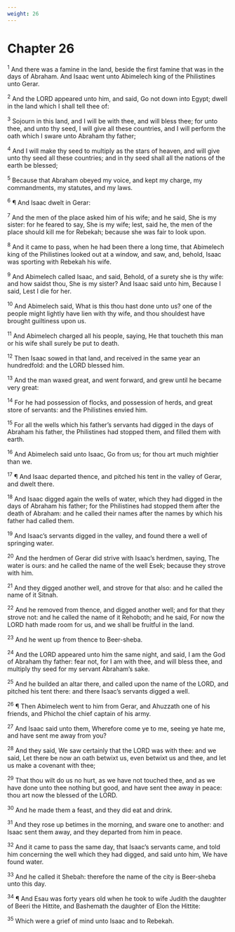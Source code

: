 ```yaml
---
weight: 26
---
```


# Chapter 26

<sup>1</sup> And there was a famine in the land, beside the first famine that was in the days of Abraham. And Isaac went unto Abimelech king of the Philistines unto Gerar. 

<sup>2</sup> And the LORD appeared unto him, and said, Go not down into Egypt; dwell in the land which I shall tell thee of: 

<sup>3</sup> Sojourn in this land, and I will be with thee, and will bless thee; for unto thee, and unto thy seed, I will give all these countries, and I will perform the oath which I sware unto Abraham thy father; 

<sup>4</sup> And I will make thy seed to multiply as the stars of heaven, and will give unto thy seed all these countries; and in thy seed shall all the nations of the earth be blessed; 

<sup>5</sup> Because that Abraham obeyed my voice, and kept my charge, my commandments, my statutes, and my laws. 

<sup>6</sup> ¶ And Isaac dwelt in Gerar: 

<sup>7</sup> And the men of the place asked him of his wife; and he said, She is my sister: for he feared to say, She is my wife; lest, said he, the men of the place should kill me for Rebekah; because she was fair to look upon. 

<sup>8</sup> And it came to pass, when he had been there a long time, that Abimelech king of the Philistines looked out at a window, and saw, and, behold, Isaac was sporting with Rebekah his wife. 

<sup>9</sup> And Abimelech called Isaac, and said, Behold, of a surety she is thy wife: and how saidst thou, She is my sister? And Isaac said unto him, Because I said, Lest I die for her. 

<sup>10</sup> And Abimelech said, What is this thou hast done unto us? one of the people might lightly have lien with thy wife, and thou shouldest have brought guiltiness upon us. 

<sup>11</sup> And Abimelech charged all his people, saying, He that toucheth this man or his wife shall surely be put to death. 

<sup>12</sup> Then Isaac sowed in that land, and received in the same year an hundredfold: and the LORD blessed him. 

<sup>13</sup> And the man waxed great, and went forward, and grew until he became very great: 

<sup>14</sup> For he had possession of flocks, and possession of herds, and great store of servants: and the Philistines envied him. 

<sup>15</sup> For all the wells which his father’s servants had digged in the days of Abraham his father, the Philistines had stopped them, and filled them with earth. 

<sup>16</sup> And Abimelech said unto Isaac, Go from us; for thou art much mightier than we. 

<sup>17</sup> ¶ And Isaac departed thence, and pitched his tent in the valley of Gerar, and dwelt there. 

<sup>18</sup> And Isaac digged again the wells of water, which they had digged in the days of Abraham his father; for the Philistines had stopped them after the death of Abraham: and he called their names after the names by which his father had called them. 

<sup>19</sup> And Isaac’s servants digged in the valley, and found there a well of springing water. 

<sup>20</sup> And the herdmen of Gerar did strive with Isaac’s herdmen, saying, The water is ours: and he called the name of the well Esek; because they strove with him. 

<sup>21</sup> And they digged another well, and strove for that also: and he called the name of it Sitnah. 

<sup>22</sup> And he removed from thence, and digged another well; and for that they strove not: and he called the name of it Rehoboth; and he said, For now the LORD hath made room for us, and we shall be fruitful in the land. 

<sup>23</sup> And he went up from thence to Beer-sheba. 

<sup>24</sup> And the LORD appeared unto him the same night, and said, I am the God of Abraham thy father: fear not, for I am with thee, and will bless thee, and multiply thy seed for my servant Abraham’s sake. 

<sup>25</sup> And he builded an altar there, and called upon the name of the LORD, and pitched his tent there: and there Isaac’s servants digged a well. 

<sup>26</sup> ¶ Then Abimelech went to him from Gerar, and Ahuzzath one of his friends, and Phichol the chief captain of his army. 

<sup>27</sup> And Isaac said unto them, Wherefore come ye to me, seeing ye hate me, and have sent me away from you? 

<sup>28</sup> And they said, We saw certainly that the LORD was with thee: and we said, Let there be now an oath betwixt us, even betwixt us and thee, and let us make a covenant with thee; 

<sup>29</sup> That thou wilt do us no hurt, as we have not touched thee, and as we have done unto thee nothing but good, and have sent thee away in peace: thou art now the blessed of the LORD. 

<sup>30</sup> And he made them a feast, and they did eat and drink. 

<sup>31</sup> And they rose up betimes in the morning, and sware one to another: and Isaac sent them away, and they departed from him in peace. 

<sup>32</sup> And it came to pass the same day, that Isaac’s servants came, and told him concerning the well which they had digged, and said unto him, We have found water. 

<sup>33</sup> And he called it Shebah: therefore the name of the city is Beer-sheba unto this day. 

<sup>34</sup> ¶ And Esau was forty years old when he took to wife Judith the daughter of Beeri the Hittite, and Bashemath the daughter of Elon the Hittite: 

<sup>35</sup> Which were a grief of mind unto Isaac and to Rebekah. 


